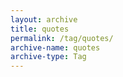 ```yaml
---
layout: archive
title: quotes
permalink: /tag/quotes/
archive-name: quotes
archive-type: Tag
---
```

